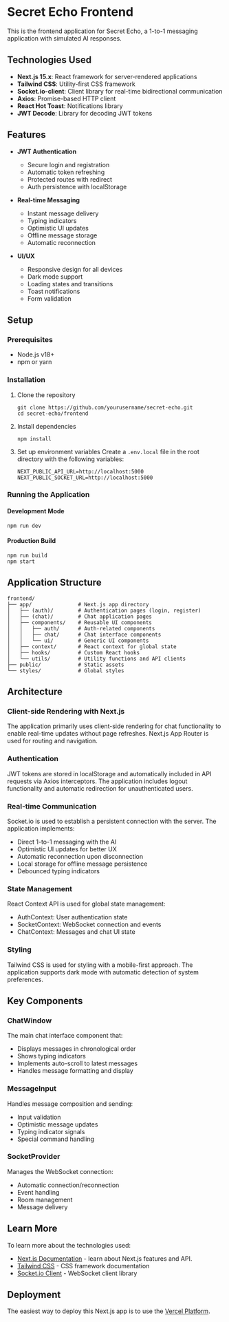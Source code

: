 # Secret Echo Frontend

This is the frontend application for Secret Echo, a 1-to-1 messaging application with simulated AI responses.

## Technologies Used

- **Next.js 15.x**: React framework for server-rendered applications
- **Tailwind CSS**: Utility-first CSS framework
- **Socket.io-client**: Client library for real-time bidirectional communication
- **Axios**: Promise-based HTTP client
- **React Hot Toast**: Notifications library
- **JWT Decode**: Library for decoding JWT tokens

## Features

- **JWT Authentication**
  - Secure login and registration
  - Automatic token refreshing
  - Protected routes with redirect
  - Auth persistence with localStorage

- **Real-time Messaging**
  - Instant message delivery
  - Typing indicators
  - Optimistic UI updates
  - Offline message storage
  - Automatic reconnection

- **UI/UX**
  - Responsive design for all devices
  - Dark mode support
  - Loading states and transitions
  - Toast notifications
  - Form validation

## Setup

### Prerequisites

- Node.js v18+
- npm or yarn

### Installation

1. Clone the repository
   ```
   git clone https://github.com/yourusername/secret-echo.git
   cd secret-echo/frontend
   ```

2. Install dependencies
   ```
   npm install
   ```

3. Set up environment variables
   Create a `.env.local` file in the root directory with the following variables:
   ```
   NEXT_PUBLIC_API_URL=http://localhost:5000
   NEXT_PUBLIC_SOCKET_URL=http://localhost:5000
   ```

### Running the Application

#### Development Mode
```
npm run dev
```

#### Production Build
```
npm run build
npm start
```

## Application Structure

```
frontend/
├── app/               # Next.js app directory
│   ├── (auth)/        # Authentication pages (login, register)
│   ├── (chat)/        # Chat application pages
│   ├── components/    # Reusable UI components
│   │   ├── auth/      # Auth-related components
│   │   ├── chat/      # Chat interface components
│   │   └── ui/        # Generic UI components
│   ├── context/       # React context for global state
│   ├── hooks/         # Custom React hooks
│   └── utils/         # Utility functions and API clients
├── public/            # Static assets
└── styles/            # Global styles
```

## Architecture

### Client-side Rendering with Next.js
The application primarily uses client-side rendering for chat functionality to enable real-time updates without page refreshes. Next.js App Router is used for routing and navigation.

### Authentication
JWT tokens are stored in localStorage and automatically included in API requests via Axios interceptors. The application includes logout functionality and automatic redirection for unauthenticated users.

### Real-time Communication
Socket.io is used to establish a persistent connection with the server. The application implements:
- Direct 1-to-1 messaging with the AI
- Optimistic UI updates for better UX
- Automatic reconnection upon disconnection
- Local storage for offline message persistence
- Debounced typing indicators

### State Management
React Context API is used for global state management:
- AuthContext: User authentication state
- SocketContext: WebSocket connection and events
- ChatContext: Messages and chat UI state

### Styling
Tailwind CSS is used for styling with a mobile-first approach. The application supports dark mode with automatic detection of system preferences.

## Key Components

### ChatWindow
The main chat interface component that:
- Displays messages in chronological order
- Shows typing indicators
- Implements auto-scroll to latest messages
- Handles message formatting and display

### MessageInput
Handles message composition and sending:
- Input validation
- Optimistic message updates
- Typing indicator signals
- Special command handling

### SocketProvider
Manages the WebSocket connection:
- Automatic connection/reconnection
- Event handling
- Room management
- Message delivery

## Learn More

To learn more about the technologies used:

- [Next.js Documentation](https://nextjs.org/docs) - learn about Next.js features and API.
- [Tailwind CSS](https://tailwindcss.com/docs) - CSS framework documentation
- [Socket.io Client](https://socket.io/docs/v4/client-api/) - WebSocket client library

## Deployment

The easiest way to deploy this Next.js app is to use the [Vercel Platform](https://vercel.com/new).
